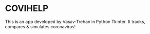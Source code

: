 # COVIHELP
This is an app developed by Vasav-Trehan in Python Tkinter. It tracks, compares &amp;  simulates coronavirus!
